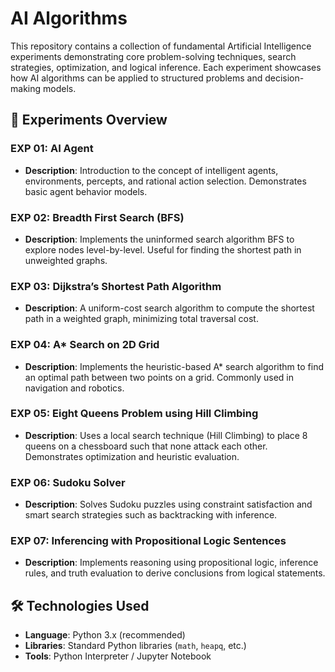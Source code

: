 # AI Algorithms

This repository contains a collection of fundamental Artificial Intelligence experiments demonstrating core problem-solving techniques, search strategies, optimization, and logical inference. Each experiment showcases how AI algorithms can be applied to structured problems and decision-making models.


## 📁 Experiments Overview

### EXP 01: AI Agent
- **Description**: Introduction to the concept of intelligent agents, environments, percepts, and rational action selection. Demonstrates basic agent behavior models.

### EXP 02: Breadth First Search (BFS)
- **Description**: Implements the uninformed search algorithm BFS to explore nodes level-by-level. Useful for finding the shortest path in unweighted graphs.

### EXP 03: Dijkstra’s Shortest Path Algorithm
- **Description**: A uniform-cost search algorithm to compute the shortest path in a weighted graph, minimizing total traversal cost.

### EXP 04: A* Search on 2D Grid
- **Description**: Implements the heuristic-based A* search algorithm to find an optimal path between two points on a grid. Commonly used in navigation and robotics.

### EXP 05: Eight Queens Problem using Hill Climbing
- **Description**: Uses a local search technique (Hill Climbing) to place 8 queens on a chessboard such that none attack each other. Demonstrates optimization and heuristic evaluation.

### EXP 06: Sudoku Solver
- **Description**: Solves Sudoku puzzles using constraint satisfaction and smart search strategies such as backtracking with inference.

### EXP 07: Inferencing with Propositional Logic Sentences
- **Description**: Implements reasoning using propositional logic, inference rules, and truth evaluation to derive conclusions from logical statements.


## 🛠️ Technologies Used

- **Language**: Python 3.x (recommended)
- **Libraries**: Standard Python libraries (`math`, `heapq`, etc.)
- **Tools**: Python Interpreter / Jupyter Notebook


